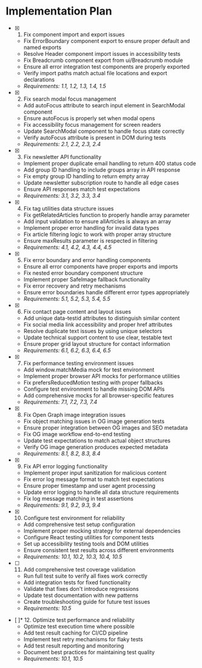  # Implementation Plan

- [x] 1. Fix component import and export issues





  - Fix ErrorBoundary component export to ensure proper default and named exports
  - Resolve Header component import issues in accessibility tests
  - Fix Breadcrumb component export from ui/Breadcrumb module
  - Ensure all error integration test components are properly exported
  - Verify import paths match actual file locations and export declarations
  - _Requirements: 1.1, 1.2, 1.3, 1.4, 1.5_

- [x] 2. Fix search modal focus management





  - Add autoFocus attribute to search input element in SearchModal component
  - Ensure autoFocus is properly set when modal opens
  - Fix accessibility focus management for screen readers 
  - Update SearchModal component to handle focus state correctly
  - Verify autoFocus attribute is present in DOM during tests
  - _Requirements: 2.1, 2.2, 2.3, 2.4_

- [x] 3. Fix newsletter API functionality





  - Implement proper duplicate email handling to return 400 status code
  - Add group ID handling to include groups array in API response
  - Fix empty group ID handling to return empty array
  - Update newsletter subscription route to handle all edge cases
  - Ensure API responses match test expectations
  - _Requirements: 3.1, 3.2, 3.3, 3.4_

- [x] 4. Fix tag utilities data structure issues





  - Fix getRelatedArticles function to properly handle array parameter
  - Add input validation to ensure allArticles is always an array
  - Implement proper error handling for invalid data types
  - Fix article filtering logic to work with proper array structure
  - Ensure maxResults parameter is respected in filtering
  - _Requirements: 4.1, 4.2, 4.3, 4.4, 4.5_

- [x] 5. Fix error boundary and error handling components





  - Ensure all error components have proper exports and imports
  - Fix nested error boundary component structure
  - Implement proper SafeImage fallback functionality
  - Fix error recovery and retry mechanisms
  - Ensure error boundaries handle different error types appropriately
  - _Requirements: 5.1, 5.2, 5.3, 5.4, 5.5_

- [x] 6. Fix contact page content and layout issues





  - Add unique data-testid attributes to distinguish similar content
  - Fix social media link accessibility and proper href attributes
  - Resolve duplicate text issues by using unique selectors
  - Update technical support content to use clear, testable text
  - Ensure proper grid layout structure for contact information
  - _Requirements: 6.1, 6.2, 6.3, 6.4, 6.5_

- [x] 7. Fix performance testing environment issues





  - Add window.matchMedia mock for test environment
  - Implement proper browser API mocks for performance utilities
  - Fix prefersReducedMotion testing with proper fallbacks
  - Configure test environment to handle missing DOM APIs
  - Add comprehensive mocks for all browser-specific features
  - _Requirements: 7.1, 7.2, 7.3, 7.4_

- [x] 8. Fix Open Graph image integration issues





  - Fix object matching issues in OG image generation tests
  - Ensure proper integration between OG images and SEO metadata
  - Fix OG image workflow end-to-end testing
  - Update test expectations to match actual object structures
  - Verify OG image generation produces expected metadata
  - _Requirements: 8.1, 8.2, 8.3, 8.4_

- [x] 9. Fix API error logging functionality





  - Implement proper input sanitization for malicious content
  - Fix error log message format to match test expectations
  - Ensure proper timestamp and user agent processing
  - Update error logging to handle all data structure requirements
  - Fix log message matching in test assertions
  - _Requirements: 9.1, 9.2, 9.3, 9.4_

- [x] 10. Configure test environment for reliability





  - Add comprehensive test setup configuration
  - Implement proper mocking strategy for external dependencies
  - Configure React testing utilities for component tests
  - Set up accessibility testing tools and DOM utilities
  - Ensure consistent test results across different environments
  - _Requirements: 10.1, 10.2, 10.3, 10.4, 10.5_

- [ ] 11. Add comprehensive test coverage validation









  - Run full test suite to verify all fixes work correctly
  - Add integration tests for fixed functionality
  - Validate that fixes don't introduce regressions
  - Update test documentation with new patterns
  - Create troubleshooting guide for future test issues
  - _Requirements: 10.5_

- [ ]* 12. Optimize test performance and reliability
  - Optimize test execution time where possible
  - Add test result caching for CI/CD pipeline
  - Implement test retry mechanisms for flaky tests
  - Add test result reporting and monitoring
  - Document best practices for maintaining test quality
  - _Requirements: 10.1, 10.5_